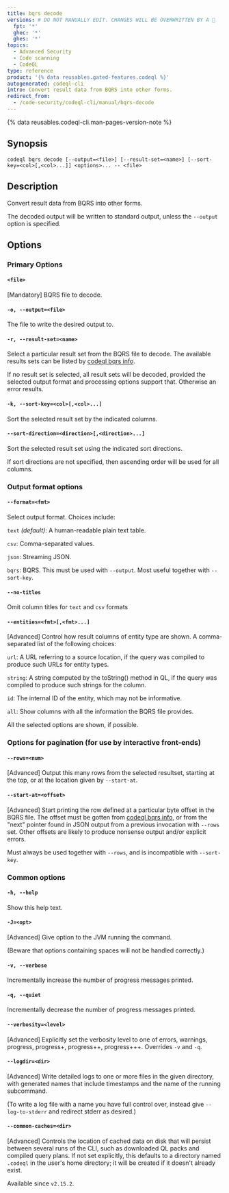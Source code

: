 ```yaml
---
title: bqrs decode
versions: # DO NOT MANUALLY EDIT. CHANGES WILL BE OVERWRITTEN BY A 🤖
  fpt: '*'
  ghec: '*'
  ghes: '*'
topics:
  - Advanced Security
  - Code scanning
  - CodeQL
type: reference
product: '{% data reusables.gated-features.codeql %}'
autogenerated: codeql-cli
intro: Convert result data from BQRS into other forms.
redirect_from:
  - /code-security/codeql-cli/manual/bqrs-decode
---
```



<!-- Content after this section is automatically generated -->

{% data reusables.codeql-cli.man-pages-version-note %}

## Synopsis

```shell copy
codeql bqrs decode [--output=<file>] [--result-set=<name>] [--sort-key=<col>[,<col>...]] <options>... -- <file>
```

## Description

Convert result data from BQRS into other forms.

The decoded output will be written to standard output, unless the
`--output` option is specified.

## Options

### Primary Options

#### `<file>`

\[Mandatory] BQRS file to decode.

#### `-o, --output=<file>`

The file to write the desired output to.

#### `-r, --result-set=<name>`

Select a particular result set from the BQRS file to decode. The
available results sets can be listed by [codeql bqrs info](/code-security/codeql-cli/codeql-cli-manual/bqrs-info).

If no result set is selected, all result sets will be decoded, provided
the selected output format and processing options support that.
Otherwise an error results.

#### `-k, --sort-key=<col>[,<col>...]`

Sort the selected result set by the indicated columns.

#### `--sort-direction=<direction>[,<direction>...]`

Sort the selected result set using the indicated sort directions.

If sort directions are not specified, then ascending order will be used
for all columns.

### Output format options

#### `--format=<fmt>`

Select output format. Choices include:

`text` _(default)_: A human-readable plain text table.

`csv`: Comma-separated values.

`json`: Streaming JSON.

`bqrs`: BQRS. This must be used with `--output`. Most useful together
with `--sort-key`.

#### `--no-titles`

Omit column titles for `text` and `csv` formats

#### `--entities=<fmt>[,<fmt>...]`

\[Advanced] Control how result columns of entity type are shown. A
comma-separated list of the following choices:

`url`: A URL referring to a source location, if the query was compiled
to produce such URLs for entity types.

`string`: A string computed by the toString() method in QL, if the query
was compiled to produce such strings for the column.

`id`: The internal ID of the entity, which may not be informative.

`all`: Show columns with all the information the BQRS file provides.

All the selected options are shown, if possible.

### Options for pagination (for use by interactive front-ends)

#### `--rows=<num>`

\[Advanced] Output this many rows from the selected resultset, starting
at the top, or at the location given by `--start-at`.

#### `--start-at=<offset>`

\[Advanced] Start printing the row defined at a particular byte offset
in the BQRS file. The offset must be gotten from [codeql bqrs info](/code-security/codeql-cli/codeql-cli-manual/bqrs-info), or from the "next" pointer found in JSON output from a previous invocation with `--rows`
set. Other offsets are likely to produce nonsense output and/or explicit
errors.

Must always be used together with `--rows`, and is incompatible with
`--sort-key`.

### Common options

#### `-h, --help`

Show this help text.

#### `-J=<opt>`

\[Advanced] Give option to the JVM running the command.

(Beware that options containing spaces will not be handled correctly.)

#### `-v, --verbose`

Incrementally increase the number of progress messages printed.

#### `-q, --quiet`

Incrementally decrease the number of progress messages printed.

#### `--verbosity=<level>`

\[Advanced] Explicitly set the verbosity level to one of errors,
warnings, progress, progress+, progress++, progress+++. Overrides `-v`
and `-q`.

#### `--logdir=<dir>`

\[Advanced] Write detailed logs to one or more files in the given
directory, with generated names that include timestamps and the name of
the running subcommand.

(To write a log file with a name you have full control over, instead
give `--log-to-stderr` and redirect stderr as desired.)

#### `--common-caches=<dir>`

\[Advanced] Controls the location of cached data on disk that will
persist between several runs of the CLI, such as downloaded QL packs and
compiled query plans. If not set explicitly, this defaults to a
directory named `.codeql` in the user's home directory; it will be
created if it doesn't already exist.

Available since `v2.15.2`.
